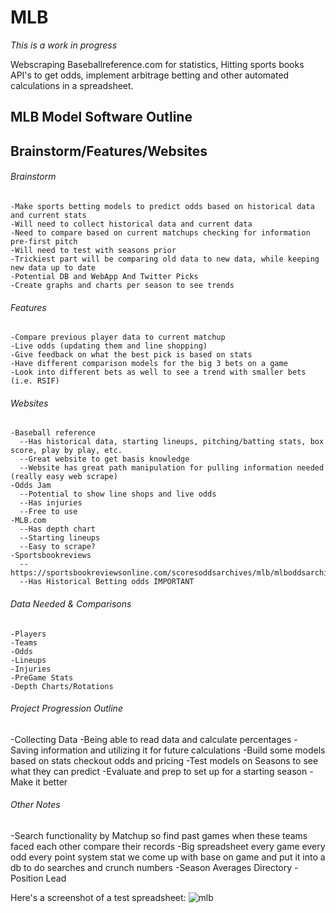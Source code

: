 # MLB

*This is a work in progress*

Webscraping Baseballreference.com for statistics, Hitting sports books API's to get odds, implement arbitrage betting and other automated calculations in a spreadsheet.




## MLB Model Software Outline

## Brainstorm/Features/Websites
###### Brainstorm
    -Make sports betting models to predict odds based on historical data and current stats
    -Will need to collect historical data and current data
    -Need to compare based on current matchups checking for information pre-first pitch
    -Will need to test with seasons prior
    -Trickiest part will be comparing old data to new data, while keeping new data up to date
    -Potential DB and WebApp And Twitter Picks
    -Create graphs and charts per season to see trends
 ###### Features
    -Compare previous player data to current matchup
    -Live odds (updating them and line shopping)
    -Give feedback on what the best pick is based on stats
    -Have different comparison models for the big 3 bets on a game
    -Look into different bets as well to see a trend with smaller bets (i.e. RSIF)
 ###### Websites
    -Baseball reference
      --Has historical data, starting lineups, pitching/batting stats, box score, play by play, etc.
      --Great website to get basis knowledge
      --Website has great path manipulation for pulling information needed (really easy web scrape)
    -Odds Jam
      --Potential to show line shops and live odds
      --Has injuries
      --Free to use
    -MLB.com
      --Has depth chart
      --Starting lineups
      --Easy to scrape?
    -Sportsbookreviews
      --https://sportsbookreviewsonline.com/scoresoddsarchives/mlb/mlboddsarchives.htm
      --Has Historical Betting odds IMPORTANT
  ###### Data Needed & Comparisons
    -Players
    -Teams
    -Odds
    -Lineups
    -Injuries
    -PreGame Stats
    -Depth Charts/Rotations


###### Project Progression Outline
  -Collecting Data
  -Being able to read data and calculate percentages
  -Saving information and utilizing it for future calculations
  -Build some models based on stats checkout odds and pricing
  -Test models on Seasons to see what they can predict
  -Evaluate and prep to set up for a starting season
  -Make it better

###### Other Notes
  -Search functionality by Matchup so find past games when these teams faced each other compare their records
  -Big spreadsheet every game every odd every point system stat we come up with base on game and put it into a db to do searches and crunch numbers
  -Season Averages Directory
  -Position Lead

Here's a screenshot of a test spreadsheet:
![mlb](https://user-images.githubusercontent.com/52512047/218917221-d0a55f19-0e8f-43ac-8517-dd4f5d431008.png)

